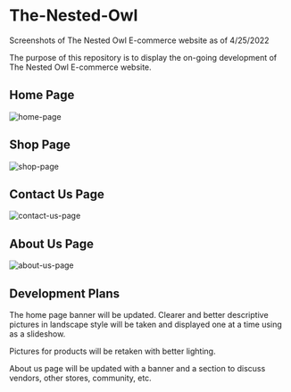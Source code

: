 # The-Nested-Owl
Screenshots of The Nested Owl E-commerce website as of 4/25/2022

The purpose of this repository is to display the on-going development of The Nested Owl E-commerce website.

## Home Page

![home-page](https://user-images.githubusercontent.com/86811781/167765321-5f896aa0-1515-4c40-8eeb-281356bedd28.gif)

## Shop Page

![shop-page](https://user-images.githubusercontent.com/86811781/167765389-57f2adcf-9c77-4459-b395-4a22f56eda62.gif)

## Contact Us Page

![contact-us-page](https://user-images.githubusercontent.com/86811781/167765444-d768ba44-883e-4ebe-8341-88a0f74faa1d.gif)

## About Us Page

![about-us-page](https://user-images.githubusercontent.com/86811781/167765599-afdcd423-f161-4815-89f1-fdb2f8fce879.gif)

## Development Plans

The home page banner will be updated. Clearer and better descriptive pictures in landscape style will be taken and displayed one at a time using as a slideshow.

Pictures for products will be retaken with better lighting.

About us page will be updated with a banner and a section to discuss vendors, other stores, community, etc.

